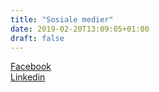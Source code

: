 ```yaml
---
title: "Sosiale medier"
date: 2019-02-20T13:09:05+01:00
draft: false
---
```


<a class="social-contact" target="blank" href="https://www.facebook.com/igniteprocurement/">Facebook</a><br>
<a class="social-contact" target="blank" href="https://www.linkedin.com/company/ignite-procurement/">Linkedin</a>
